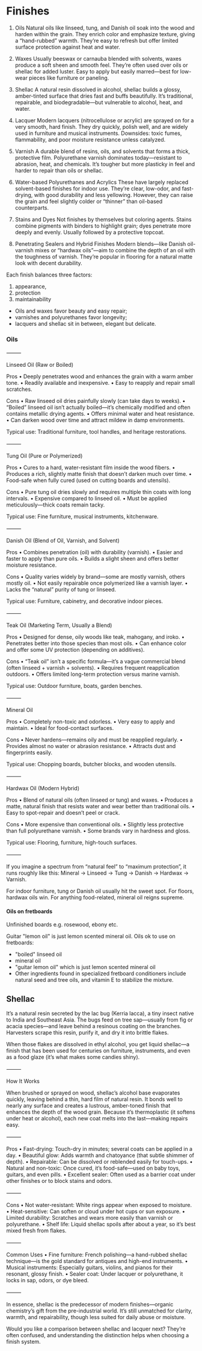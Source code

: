 # Finishes


1. Oils
Natural oils like linseed, tung, and Danish oil soak into the wood and harden within the grain. They enrich color and emphasize texture, giving a “hand-rubbed” warmth. They’re easy to refresh but offer limited surface protection against heat and water.

2. Waxes
Usually beeswax or carnauba blended with solvents, waxes produce a soft sheen and smooth feel. They’re often used over oils or shellac for added luster. Easy to apply but easily marred—best for low-wear pieces like furniture or paneling.

3. Shellac
A natural resin dissolved in alcohol, shellac builds a glossy, amber-tinted surface that dries fast and buffs beautifully. It’s traditional, repairable, and biodegradable—but vulnerable to alcohol, heat, and water.

4. Lacquer
Modern lacquers (nitrocellulose or acrylic) are sprayed on for a very smooth, hard finish. They dry quickly, polish well, and are widely used in furniture and musical instruments. Downsides: toxic fumes, flammability, and poor moisture resistance unless catalyzed.

5. Varnish
A durable blend of resins, oils, and solvents that forms a thick, protective film. Polyurethane varnish dominates today—resistant to abrasion, heat, and chemicals. It’s tougher but more plasticky in feel and harder to repair than oils or shellac.

6. Water-based Polyurethanes and Acrylics
These have largely replaced solvent-based finishes for indoor use. They’re clear, low-odor, and fast-drying, with good durability and less yellowing. However, they can raise the grain and feel slightly colder or “thinner” than oil-based counterparts.

7. Stains and Dyes
Not finishes by themselves but coloring agents. Stains combine pigments with binders to highlight grain; dyes penetrate more deeply and evenly. Usually followed by a protective topcoat.

8. Penetrating Sealers and Hybrid Finishes
Modern blends—like Danish oil-varnish mixes or “hardwax oils”—aim to combine the depth of an oil with the toughness of varnish. They’re popular in flooring for a natural matte look with decent durability.

Each finish balances three factors:

1. appearance,
2. protection
3. maintainability

- Oils and waxes favor beauty and easy repair;
- varnishes and polyurethanes favor longevity;
- lacquers and shellac sit in between, elegant but delicate.



### Oils

⸻

Linseed Oil (Raw or Boiled)

Pros
	•	Deeply penetrates wood and enhances the grain with a warm amber tone.
	•	Readily available and inexpensive.
	•	Easy to reapply and repair small scratches.

Cons
	•	Raw linseed oil dries painfully slowly (can take days to weeks).
	•	“Boiled” linseed oil isn’t actually boiled—it’s chemically modified and often contains metallic drying agents.
	•	Offers minimal water and heat resistance.
	•	Can darken wood over time and attract mildew in damp environments.

Typical use: Traditional furniture, tool handles, and heritage restorations.

⸻

Tung Oil (Pure or Polymerized)

Pros
	•	Cures to a hard, water-resistant film inside the wood fibers.
	•	Produces a rich, slightly matte finish that doesn’t darken much over time.
	•	Food-safe when fully cured (used on cutting boards and utensils).

Cons
	•	Pure tung oil dries slowly and requires multiple thin coats with long intervals.
	•	Expensive compared to linseed oil.
	•	Must be applied meticulously—thick coats remain tacky.

Typical use: Fine furniture, musical instruments, kitchenware.

⸻

Danish Oil (Blend of Oil, Varnish, and Solvent)

Pros
	•	Combines penetration (oil) with durability (varnish).
	•	Easier and faster to apply than pure oils.
	•	Builds a slight sheen and offers better moisture resistance.

Cons
	•	Quality varies widely by brand—some are mostly varnish, others mostly oil.
	•	Not easily repairable once polymerized like a varnish layer.
	•	Lacks the “natural” purity of tung or linseed.

Typical use: Furniture, cabinetry, and decorative indoor pieces.

⸻

Teak Oil (Marketing Term, Usually a Blend)

Pros
	•	Designed for dense, oily woods like teak, mahogany, and iroko.
	•	Penetrates better into those species than most oils.
	•	Can enhance color and offer some UV protection (depending on additives).

Cons
	•	“Teak oil” isn’t a specific formula—it’s a vague commercial blend (often linseed + varnish + solvents).
	•	Requires frequent reapplication outdoors.
	•	Offers limited long-term protection versus marine varnish.

Typical use: Outdoor furniture, boats, garden benches.

⸻

Mineral Oil

Pros
	•	Completely non-toxic and odorless.
	•	Very easy to apply and maintain.
	•	Ideal for food-contact surfaces.

Cons
	•	Never hardens—remains oily and must be reapplied regularly.
	•	Provides almost no water or abrasion resistance.
	•	Attracts dust and fingerprints easily.

Typical use: Chopping boards, butcher blocks, and wooden utensils.

⸻

Hardwax Oil (Modern Hybrid)

Pros
	•	Blend of natural oils (often linseed or tung) and waxes.
	•	Produces a matte, natural finish that resists water and wear better than traditional oils.
	•	Easy to spot-repair and doesn’t peel or crack.

Cons
	•	More expensive than conventional oils.
	•	Slightly less protective than full polyurethane varnish.
	•	Some brands vary in hardness and gloss.

Typical use: Flooring, furniture, high-touch surfaces.

⸻

If you imagine a spectrum from “natural feel” to “maximum protection”, it runs roughly like this:
Mineral → Linseed → Tung → Danish → Hardwax → Varnish.

For indoor furniture, tung or Danish oil usually hit the sweet spot. For floors, hardwax oils win. For anything food-related, mineral oil reigns supreme.

#### Oils on fretboards

Unfinished boards e.g. rosewood, ebony etc.

Guitar "lemon oil" is just lemon scented mineral oil.
Oils ok to use on fretboards:
- "boiled" linseed oil
- mineral oil
- "guitar lemon oil" which is just lemon scented mineral oil
- Other ingredients found in specialized fretboard conditioners include natural seed and tree oils, and vitamin E to stabilize the mixture.

## Shellac

It’s a natural resin secreted by the lac bug (Kerria lacca), a tiny insect native to India and Southeast Asia. The bugs feed on tree sap—usually from fig or acacia species—and leave behind a resinous coating on the branches. Harvesters scrape this resin, purify it, and dry it into brittle flakes.

When those flakes are dissolved in ethyl alcohol, you get liquid shellac—a finish that has been used for centuries on furniture, instruments, and even as a food glaze (it’s what makes some candies shiny).

⸻

How It Works

When brushed or sprayed on wood, shellac’s alcohol base evaporates quickly, leaving behind a thin, hard film of natural resin. It bonds well to nearly any surface and creates a lustrous, amber-toned finish that enhances the depth of the wood grain. Because it’s thermoplastic (it softens under heat or alcohol), each new coat melts into the last—making repairs easy.

⸻

Pros
	•	Fast-drying: Touch-dry in minutes; several coats can be applied in a day.
	•	Beautiful glow: Adds warmth and chatoyance (that subtle shimmer of depth).
	•	Repairable: Can be dissolved or reblended easily for touch-ups.
	•	Natural and non-toxic: Once cured, it’s food-safe—used on baby toys, guitars, and even pills.
	•	Excellent sealer: Often used as a barrier coat under other finishes or to block stains and odors.

⸻

Cons
	•	Not water-resistant: White rings appear when exposed to moisture.
	•	Heat-sensitive: Can soften or cloud under hot cups or sun exposure.
	•	Limited durability: Scratches and wears more easily than varnish or polyurethane.
	•	Shelf life: Liquid shellac spoils after about a year, so it’s best mixed fresh from flakes.

⸻

Common Uses
	•	Fine furniture: French polishing—a hand-rubbed shellac technique—is the gold standard for antiques and high-end instruments.
	•	Musical instruments: Especially guitars, violins, and pianos for their resonant, glossy finish.
	•	Sealer coat: Under lacquer or polyurethane, it locks in sap, odors, or dye bleed.

⸻

In essence, shellac is the predecessor of modern finishes—organic chemistry’s gift from the pre-industrial world. It’s still unmatched for clarity, warmth, and repairability, though less suited for daily abuse or moisture.

Would you like a comparison between shellac and lacquer next? They’re often confused, and understanding the distinction helps when choosing a finish system.